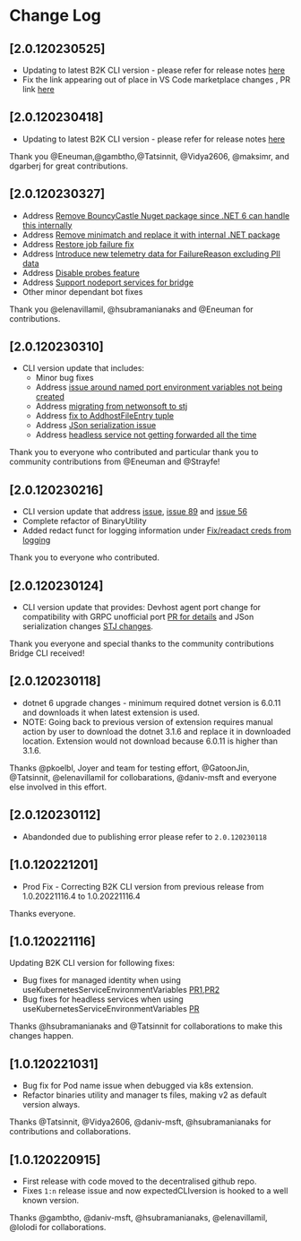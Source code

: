 # Change Log

## [2.0.120230525]
- Updating to latest B2K CLI version - please refer for release notes [here](https://github.com/Azure/Bridge-To-Kubernetes/pull/275)
- Fix the link appearing out of place in VS Code marketplace changes , PR link [here](https://github.com/Azure/vscode-bridge-to-kubernetes/pull/48)
## [2.0.120230418]
- Updating to latest B2K CLI version - please refer for release notes [here](https://github.com/Azure/Bridge-To-Kubernetes/blob/main/CHANGELOG.md#10202304181)

Thank you @Eneuman,@gambtho,@Tatsinnit, @Vidya2606, @maksimr, and dgarberj for great contributions.
## [2.0.120230327]
- Address [Remove BouncyCastle Nuget package since .NET 6 can handle this internally](https://github.com/Azure/Bridge-To-Kubernetes/pull/183)
- Address [Remove minimatch and replace it with internal .NET package](https://github.com/Azure/Bridge-To-Kubernetes/pull/184)
- Address [Restore job failure fix](https://github.com/Azure/Bridge-To-Kubernetes/pull/203)
- Address [Introduce new telemetry data for FailureReason excluding PII data](https://github.com/Azure/Bridge-To-Kubernetes/pull/208)
- Address [Disable probes feature](https://github.com/Azure/Bridge-To-Kubernetes/pull/164)
- Address [Support nodeport services for bridge](https://github.com/Azure/Bridge-To-Kubernetes/pull/206)
- Other minor dependant bot fixes

Thank you @elenavillamil, @hsubramanianaks and @Eneuman for contributions.

## [2.0.120230310]

* CLI version update that includes:
  - Minor bug fixes
  - Address [issue around named port environment variables not being created](https://github.com/Azure/Bridge-To-Kubernetes/issues/165) 
  - Address [migrating from netwonsoft to stj](https://github.com/Azure/Bridge-To-Kubernetes/issues/134)
  - Address [fix to AddhostFileEntry tuple](https://github.com/Azure/Bridge-To-Kubernetes/issues/135)
  - Address [JSon serialization issue](https://github.com/Azure/Bridge-To-Kubernetes/issues/55)
  - Address [headless service not getting forwarded all the time](https://github.com/Azure/Bridge-To-Kubernetes/issues/167)

Thank you to everyone who contributed and particular thank you to community contributions from @Eneuman and @Strayfe!

## [2.0.120230216]

* CLI version update that address [issue](https://github.com/Azure/Bridge-To-Kubernetes/issues/162), [issue 89](https://github.com/Azure/Bridge-To-Kubernetes/issues/89) and [issue 56](https://github.com/Azure/Bridge-To-Kubernetes/issues/56)
* Complete refactor of BinaryUtility
* Added redact funct for logging information under [Fix/readact creds from logging](https://github.com/Azure/vscode-bridge-to-kubernetes/commit/73bc3d8218c47eacadadc23d59a5f442346ef28e)

Thank you to everyone who contributed.

## [2.0.120230124]

* CLI version update that provides: Devhost agent port change for compatibility with GRPC unofficial port [PR for details](https://github.com/Azure/Bridge-To-Kubernetes/pull/129) and JSon serialization changes [STJ changes](https://github.com/Azure/Bridge-To-Kubernetes/pull/124).

Thank you everyone and special thanks to the community contributions Bridge CLI received!
 
## [2.0.120230118]

* dotnet 6 upgrade changes - minimum required dotnet version is 6.0.11 and downloads it when latest extension is used. 
* NOTE: Going back to previous version of extension requires manual action by user to download the dotnet 3.1.6 and replace it in downloaded location. Extension would not download because 6.0.11 is higher than 3.1.6. 

Thanks @pkoelbl, Joyer and team for testing effort, @GatoonJin, @Tatsinnit, @elenavillamil for collobarations, @daniv-msft and everyone else involved in this effort.

## [2.0.120230112]

* Abandonded due to publishing error please refer to `2.0.120230118` 

## [1.0.120221201]
* Prod Fix - Correcting B2K CLI version from previous release from 1.0.20221116.4 to 1.0.20221116.4

Thanks everyone.

## [1.0.120221116]
Updating B2K CLI version for following fixes:
* Bug fixes for managed identity when using useKubernetesServiceEnvironmentVariables [PR1](https://github.com/Azure/Bridge-To-Kubernetes/pull/88),[PR2](https://github.com/Azure/Bridge-To-Kubernetes/pull/93)
* Bug fixes for headless services when using useKubernetesServiceEnvironmentVariables [PR](https://github.com/Azure/Bridge-To-Kubernetes/pull/78)

Thanks @hsubramanianaks and @Tatsinnit for collaborations to make this changes happen.

## [1.0.120221031]

* Bug fix for Pod name issue when debugged via k8s extension.
* Refactor binaries utility and manager ts files, making v2 as default version always.

Thanks @Tatsinnit, @Vidya2606, @daniv-msft, @hsubramanianaks for contributions and collaborations.

## [1.0.120220915]

* First release with code moved to the decentralised github repo.
* Fixes `1:n` release issue and now expectedCLIversion is hooked to a well known version.

Thanks @gambtho, @daniv-msft, @hsubramanianaks, @elenavillamil, @lolodi for collaborations.
